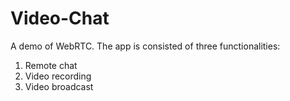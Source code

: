 # Video-Chat

A demo of WebRTC. The app is consisted of three functionalities:

1. Remote chat
2. Video recording
3. Video broadcast

